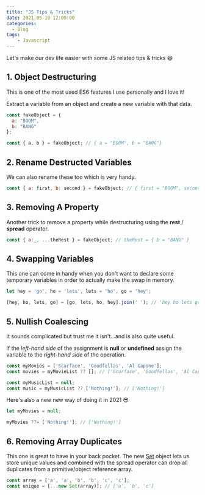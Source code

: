 ```yaml
---
title: "JS Tips & Tricks"
date: 2021-05-10 12:00:00
categories:
  - Blog
tags: 
    - Javascript
---
```


Let's make our dev life easier with some JS related tips & tricks :smile:

## 1. Object Destructuring

This is one of the most used ES6 features I use personally and I love it!

Extract a variable from an object and create a new variable with that data.

```javascript
const fakeObject = {
  a: "BOOM",
  b: "BANG"
};

const { a, b } = fakeObject; // { a = "BOOM", b = "BANG"}
```

## 2. Rename Destructed Variables

We can also rename these too which is very handy.

```javascript
const { a: first, b: second } = fakeObject; // { first = "BOOM", second = "BANG"}
```

## 3. Removing A Property

Another trick to remove a property while destructuring using the **rest** / **spread** operator.

```javascript
const { a:_, ...theRest } = fakeObject; // theRest = { b = "BANG" }
```

## 4. Swapping Variables

This one can come in handy when you don't want to declare some temporary variables in order to actually make the swap in memory.

```javascript
let hey = 'go', ho = 'lets', lets = 'ho', go = 'hey';

[hey, ho, lets, go] = [go, lets, ho, hey].join(' '); // 'hey ho lets go'
```

## 5. Nullish Coalescing

It sounds complicated but trust me it isn't...and is also quite useful.

If the *left-hand side* of the assignment is **null** or **undefined** assign the variable to the *right-hand side* of the operation.

```javascript
const myMovies = ['Scarface', 'Goodfellas', 'Al Capone'];
const movies = myMovieList ?? []; // ['Scarface', 'Goodfellas', 'Al Capone']

const myMusicList = null;
const music = myMusicList ?? ['Nothing!']; // ['Nothing!']
```

Here's also a new new way of doing it in 2021 :sunglasses:

```javascript
let myMovies = null;

myMovies ??= ['Nothing!']; // ['Nothing!']
```

## 6. Removing Array Duplicates

This one is great to have in your back pocket. The new [Set](https://developer.mozilla.org/en-US/docs/Web/JavaScript/Reference/Global_Objects/Set) object lets us store unique values and combined with the spread operator can drop all duplicates from a primitive/object reference array.

```javascript
const array = ['a', 'a', 'b', 'b', 'c', 'c'];
const unique = [...new Set(array)]; // ['a', 'b', 'c']
```